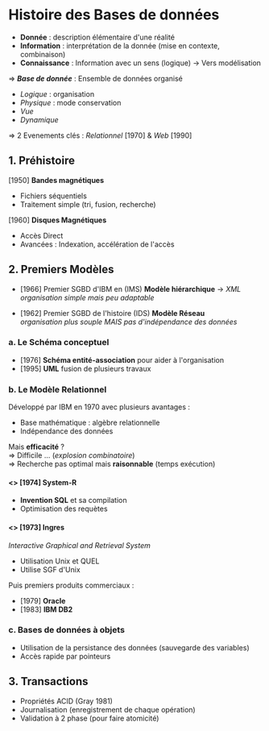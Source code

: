 # Histoire des Bases de données

- **Donnée** : description élémentaire d'une réalité
- **Information** : interprétation de la donnée (mise en contexte, combinaison)
- **Connaissance** : Information avec un sens (logique) -> Vers modélisation

=> ***Base de donnée*** : Ensemble de données organisé
- $Logique$ : organisation
- $Physique$ : mode conservation
- $Vue$
- $Dynamique$

=> 2 Evenements clés : *Relationnel* [1970] & *Web* [1990]

## 1. Préhistoire
[1950] **Bandes magnétiques**
- Fichiers séquentiels
- Traitement simple (tri, fusion, recherche)

[1960] **Disques Magnétiques**
- Accès Direct
- Avancées : Indexation, accélération de l'accès

## 2. Premiers Modèles
- [1966] Premier SGBD d'IBM en (IMS) **Modèle hiérarchique** -> $XML$   
*organisation simple mais peu adaptable*

- [1962] Premier SGBD de l'histoire (IDS) **Modèle Réseau**  
*organisation plus souple MAIS pas d'indépendance des données*

### a. Le Schéma conceptuel
- [1976] **Schéma entité-association** pour aider à l'organisation
- [1995] **UML** fusion de plusieurs travaux

### b. Le Modèle Relationnel
Développé par IBM en 1970 avec plusieurs avantages :
- Base mathématique : algèbre relationnelle
- Indépendance des données

Mais **efficacité** ?  
=> Difficile ... (*explosion combinatoire*)  
=> Recherche pas optimal mais **raisonnable** (temps exécution)

#### <> [1974] System-R
- **Invention SQL** et sa compilation
- Optimisation des requètes

#### <> [1973] Ingres
*Interactive Graphical and Retrieval System*
- Utilisation Unix et QUEL
- Utilise SGF d'Unix

Puis premiers produits commerciaux :
- [1979] **Oracle**
- [1983] **IBM DB2**

### c. Bases de données à objets
- Utilisation de la persistance des données (sauvegarde des variables)
- Accès rapide par pointeurs

## 3. Transactions
- Propriétés ACID (Gray 1981)
- Journalisation (enregistrement de chaque opération)
- Validation à 2 phase (pour faire atomicité)
